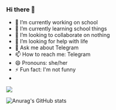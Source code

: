 ### Hi there 👋

<!--
**WeissbrotDE/WeissbrotDE** is a ✨ _special_ ✨ repository because its `README.md` (this file) appears on your GitHub profile.

Here are some ideas to get you started:

- 🔭 I’m currently working on ...
- 🌱 I’m currently learning ...
- 👯 I’m looking to collaborate on ...
- 🤔 I’m looking for help with ...
- 💬 Ask me about ...
- 📫 How to reach me: ...
- 😄 Pronouns: ...
- ⚡ Fun fact: ...
-->


- 🔭 I’m currently working on school
- 🌱 I’m currently learning school things
- 👯 I’m looking to collaborate on nothing
- 🤔 I’m looking for help with life
- 💬 Ask me about Telegram
- 📫 How to reach me: Telegram
- 😄 Pronouns: she/her
- ⚡ Fun fact: I'm not funny
- 
![](https://komarev.com/ghpvc/?username=WeissbrotDE&color=ff69b4)

![Anurag's GitHub stats](https://github-readme-stats.vercel.app/api?username=WeissbrotDE&count_private=true&show_icons=true%custom_title=Stats&theme=radical)
